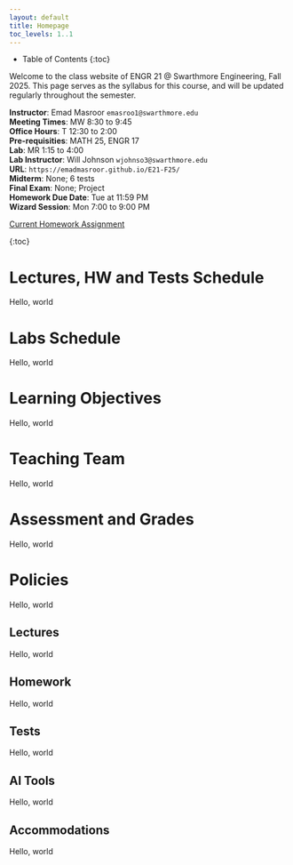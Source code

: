 ```yaml
---
layout: default
title: Homepage
toc_levels: 1..1
---
```


* Table of Contents
{:toc}

Welcome to the class website of ENGR 21 @ Swarthmore Engineering, Fall 2025. This page serves as the syllabus for this course, and will be updated regularly throughout the semester.

**Instructor**: Emad Masroor `emasroo1@swarthmore.edu`  
**Meeting Times**: MW 8:30 to 9:45  
**Office Hours**: T 12:30 to 2:00  
**Pre-requisities**: MATH 25, ENGR 17  
**Lab**: MR 1:15 to 4:00  
**Lab Instructor**: Will Johnson `wjohnso3@swarthmore.edu`  
**URL**: `https://emadmasroor.github.io/E21-F25/`  
**Midterm**: None; 6 tests  
**Final Exam**: None; Project  
**Homework Due Date**: Tue at 11:59 PM  
**Wizard Session**: Mon 7:00 to 9:00 PM  

[Current Homework Assignment](HW/HW1.md)

{:toc}

# Lectures, HW and Tests Schedule
Hello, world 

# Labs Schedule
Hello, world

# Learning Objectives
Hello, world

# Teaching Team
Hello, world

# Assessment and Grades
Hello, world

# Policies
Hello, world

## Lectures
Hello, world

## Homework
Hello, world

## Tests
Hello, world

## AI Tools
Hello, world

## Accommodations
Hello, world


